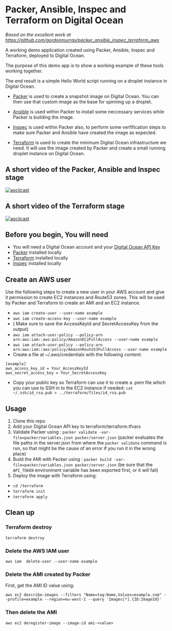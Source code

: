# Packer, Ansible, Inspec and Terraform on Digital Ocean

*Based on the excellent work at https://github.com/gordonmurray/packer_ansible_inspec_terraform_aws*

A working demo application created using Packer, Ansible, Inspec and Terraform, deployed to Digital Ocean.

The purpose of this demo app is to show a working example of these tools working together.

The end result is a simple Hello World script running on a droplet instance in Digital Ocean.

* [Packer](https://www.packer.io/) is used to create a snapshot image on Digital Ocean. You can then use that custom image as the base for spinning up a droplet.

* [Ansible](https://www.ansible.com/) is used within Packer to install some neccessary services while Packer is building the image.

* [Inspec](https://www.inspec.io/) is used within Packer also, to perform some verfification steps to make sure Packer and Ansible have created the image as expected.

* [Terraform](https://www.terraform.io/) is used to create the minimum Digital Ocean infrastructure we need. It will use the image created by Packer and create a small running droplet instance on Digital Ocean.

## A short video of the Packer, Ansible and Inspec stage

[![asciicast](https://asciinema.org/a/aO3KtTeRAmQNJy5QZ2UJRAv0Z.svg)](https://asciinema.org/a/aO3KtTeRAmQNJy5QZ2UJRAv0Z)

## A short video of the Terraform stage

[![asciicast](https://asciinema.org/a/282235.svg)](https://asciinema.org/a/282235)

## Before you begin, You will need

* You will need a Digital Ocean account and your [Digital Ocean API Key](https://www.digitalocean.com/community/tutorials/how-to-use-the-digitalocean-api-v2#HowToGenerateaPersonalAccessToken)
* [Packer](https://www.packer.io/) installed locally
* [Terraform](https://www.terraform.io/) installed locally
* [Inspec](https://www.inspec.io/) installed locally

## Create an AWS user

Use the following steps to create a new user in your AWS account and give it permission to create EC2 instances and Route53 zones. This will be used by Packer and Terraform to create an AMI and an EC2 instance.

* `aws iam create-user --user-name example`
* `aws iam create-access-key --user-name example`
* ( Make sure to save the AccessKeyId and SecretAccessKey from the output)
* `aws iam attach-user-policy --policy-arn arn:aws:iam::aws:policy/AmazonEC2FullAccess --user-name example`
* `aws iam attach-user-policy --policy-arn arn:aws:iam::aws:policy/AmazonRoute53FullAccess --user-name example`
* Create a file at ~/.aws/credentials with the following content: 

```
[example]
aws_access_key_id = Your_AccessKeyId
aws_secret_access_key = Your_SecretAccessKey
```
* Copy your public key so Terraform can use it to create a .pem file which you can use to SSH in to the EC2 instance if needed: `cat ~/.ssh/id_rsa.pub > ../terraform/files/id_rsa.pub`

## Usage

1. Clone this repo
2. Add your Digital Ocean API key to terraform/terraform.tfvars
3. Validate Packer using : `packer validate -var-file=packer/variables.json packer/server.json`
(packer evaluates the file paths in the server.json from where the `packer validate`  command is run, so that might be the cause of an error if you run it in the wrong place)
4. Build the AMI with Packer using : `packer build -var-file=packer/variables.json packer/server.json`
(be sure that the `API_TOKEN` environment variable has been exported first, or it will fail)
5. Deploy the image with Terraform using:
* `cd /terraform`
* `terraform init`
* `terraform apply`

## Clean up

### Terraform destroy

`terraform destroy`

### Delete the AWS IAM user

`aws iam  delete-user --user-name example`

### Delete the AMI created by Packer

First, get the AMI ID value using:

`aws ec2 describe-images --filters "Name=tag:Name,Values=example.com" --profile=example --region=eu-west-1 --query 'Images[*].{ID:ImageId}'`

### Then delete the AMI

`aws ec2 deregister-image --image-id ami-<value>`

